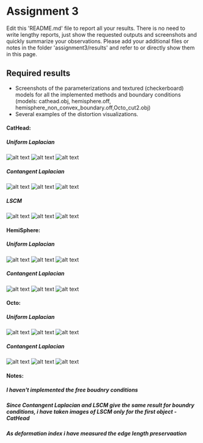 # Assignment 3

Edit this 'README.md' file to report all your results. There is no need to write lengthy reports, just show the requested outputs and screenshots and quickly summarize your observations. Please add your additional files or notes in the folder 'assignment3/results' and refer to or directly show them in this page.

## Required results

* Screenshots of the parameterizations and textured (checkerboard) models for all the implemented methods and boundary conditions (models: cathead.obj, hemisphere.off, hemisphere_non_convex_boundary.off,Octo_cut2.obj)
* Several examples of the distortion visualizations.

#### CatHead:<br/>
##### Uniform Laplacian <br/>
![alt text](Results/UL/CatHead.JPG "Title")
![alt text](Results/UL/CatHead_UV.JPG "Title")
![alt text](Results/UL/CatHead_Deformation.JPG "Title")
##### Contangent Laplacian <br/>
![alt text](Results/CL/CatHead.JPG "Title")
![alt text](Results/CL/CatHead_UV.JPG "Title")
![alt text](Results/CL/CatHead_Deformation.JPG "Title")
##### LSCM <br/>
![alt text](Results/LSCM/CatHead.JPG "Title")
![alt text](Results/LSCM/CatHead_UV.JPG "Title")
![alt text](Results/LSCM/CatHead_Deformation.JPG "Title")

#### HemiSphere:<br/>
##### Uniform Laplacian <br/>
![alt text](Results/UL/HemiSphere.JPG "Title")
![alt text](Results/UL/HemiSphere_UV.JPG "Title")
![alt text](Results/UL/HemiSphere_Deformation.JPG "Title")
##### Contangent Laplacian <br/>
![alt text](Results/CL/HemiSphere.JPG "Title")
![alt text](Results/CL/HemiSphere_UV.JPG "Title")
![alt text](Results/CL/HemiSphere_Deformation.JPG "Title")

#### Octo:<br/>
##### Uniform Laplacian <br/>
![alt text](Results/UL/Octo.JPG "Title")
![alt text](Results/UL/Octo_UV.JPG "Title")
![alt text](Results/UL/Octo_Deformation.JPG "Title")
##### Contangent Laplacian <br/>
![alt text](Results/CL/Octo.JPG "Title")
![alt text](Results/CL/Octo_UV.JPG "Title")
![alt text](Results/CL/Octo_Deformation.JPG "Title")

#### Notes:<br/>
##### I haven't implemented the free boudnry conditions <br/>
##### Since Contangent Laplacian and LSCM give the same result for boundry conditions, i have taken images of LSCM only for the first object - CatHead <br/>
##### As deformation index i have measured the edge length preservaation  <br/>
